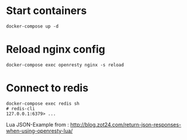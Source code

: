 # Start containers

```
docker-compose up -d
```

# Reload nginx config

```
docker-compose exec openresty nginx -s reload
```

# Connect to redis

```
docker-compose exec redis sh
# redis-cli
127.0.0.1:6379> ...
```

Lua JSON-Example from : http://blog.zot24.com/return-json-responses-when-using-openresty-lua/